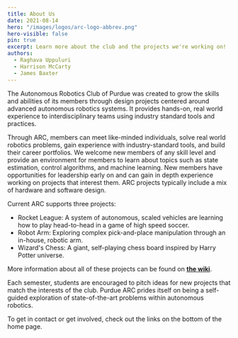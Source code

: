 ```yaml
---
title: About Us
date: 2021-08-14
hero: "/images/logos/arc-logo-abbrev.png"
hero-visible: false 
pin: true
excerpt: Learn more about the club and the projects we're working on!
authors:
  - Raghava Uppuluri
  - Harrison McCarty
  - James Baxter
---
```


The Autonomous Robotics Club of Purdue was created to grow the skills and abilities of its members through design projects centered around advanced autonomous robotics systems. It provides hands-on, real world experience to interdisciplinary teams using industry standard tools and practices.

Through ARC, members can meet like-minded individuals, solve real world robotics problems, gain experience with industry-standard tools, and build their career portfolios. We welcome new members of any skill level and provide an environment for members to learn about topics such as state estimation, control algorithms, and machine learning. New members have opportunities for leadership early on and can gain in depth experience working on projects that interest them. ARC projects typically include a mix of hardware and software design.

Current ARC supports three projects:
- Rocket League: A system of autonomous, scaled vehicles are learning how to play head-to-head in a game of high speed soccer.
- Robot Arm: Exploring complex pick-and-place manipulation through an in-house, robotic arm.
- Wizard's Chess: A giant, self-playing chess board inspired by Harry Potter universe.

More information about all of these projects can be found on **[the wiki](https://wiki.purduearc.com/)**.

Each semester, students are encouraged to pitch ideas for new projects that match the interests of the club. Purdue ARC prides itself on being a self-guided exploration of state-of-the-art problems within autonomous robotics.

To get in contact or get involved, check out the links on the bottom of the home page.

